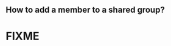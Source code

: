 <!-- 
---
title: [Fix me] How to add a member to a shared group?
--- 
-->

## **How to add a member to a shared group?**

# FIXME
